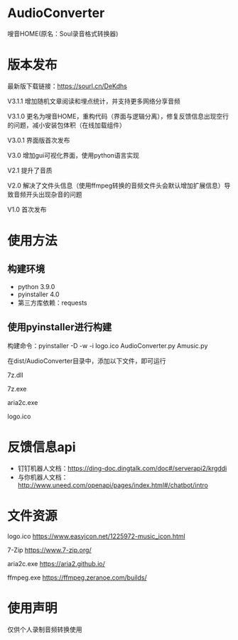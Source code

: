 # AudioConverter
嗖音HOME(原名：Soul录音格式转换器)

# 版本发布
最新版下载链接：https://sourl.cn/DeKdhs

V3.1.1 增加随机文章阅读和埋点统计，并支持更多网络分享音频

V3.1.0 更名为嗖音HOME，重构代码（界面与逻辑分离），修复反馈信息出现空行的问题，减小安装包体积（在线加载组件）

V3.0.1 界面版首次发布

V3.0 增加gui可视化界面，使用python语言实现

V2.1 提升了音质

V2.0 解决了文件头信息（使用ffmpeg转换的音频文件头会默认增加扩展信息）导致音频开头出现杂音的问题

V1.0 首次发布

# 使用方法

## 构建环境
- python 3.9.0
- pyinstaller 4.0
- 第三方库依赖：requests

## 使用pyinstaller进行构建
构建命令：pyinstaller -D -w -i logo.ico AudioConverter.py Amusic.py

在dist/AudioConverter目录中，添加以下文件，即可运行

7z.dll

7z.exe

aria2c.exe

logo.ico

# 反馈信息api
- 钉钉机器人文档：https://ding-doc.dingtalk.com/doc#/serverapi2/krgddi
- 与你机器人文档：http://www.uneed.com/openapi/pages/index.html#/chatbot/intro

# 文件资源
logo.ico https://www.easyicon.net/1225972-music_icon.html

7-Zip https://www.7-zip.org/

aria2c.exe https://aria2.github.io/

ffmpeg.exe https://ffmpeg.zeranoe.com/builds/

# 使用声明
仅供个人录制音频转换使用
